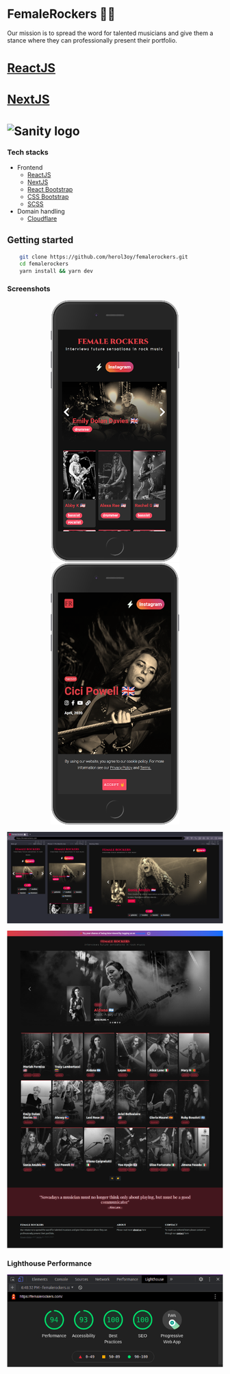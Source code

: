 # FemaleRockers 👩‍🎤

Our mission is to spread the word for talented musicians and give them a stance where they can professionally present their portfolio.

# [ReactJS](https://reactjs.org/)

# [NextJS](https://reactjs.org/)

# ![Sanity logo](https://cdn.sanity.io/images/3do82whm/next/51af00784c5addcf63ae7f0c416756acca7e63ac-353x71.svg?w=180&fm=png&fit=max)

### Tech stacks

- Frontend
  - [ReactJS](https://reactjs.org/)
  - [NextJS](https://nextjs.org/)
  - [React Bootstrap](https://react-bootstrap.github.io/)
  - [CSS Bootstrap](https://getbootstrap.com/)
  - [SCSS](https://sass-lang.com/)
- Domain handling
  - [Cloudflare](https://www.cloudflare.com/)

## Getting started

```bash
    git clone https://github.com/herol3oy/femalerockers.git
    cd femalerockers
    yarn install && yarn dev
```

### Screenshots

<p align='center'>
    <img src="./screenshot-02.png" width="300">
    <img src="./screenshot-03.png" width="300">
</p>
<p align='center'>
    <img src="./screenshot-04.png">
</p>
<p align='center'>
    <img src="./screenshot-01.png">
</p>

### Lighthouse Performance

<p align='center'>
    <img src="./screenshot-lighthouse-2021-02-12 18-49-01.png">
</p>
